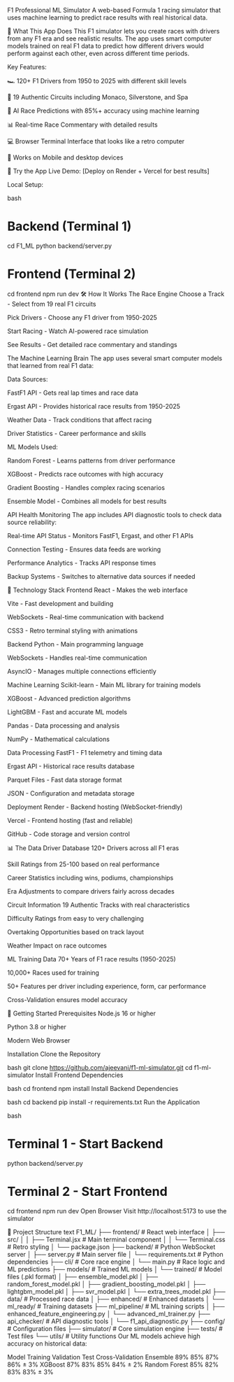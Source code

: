 F1 Professional ML Simulator
A web-based Formula 1 racing simulator that uses machine learning to predict race results with real historical data.

🎯 What This App Does
This F1 simulator lets you create races with drivers from any F1 era and see realistic results. The app uses smart computer models trained on real F1 data to predict how different drivers would perform against each other, even across different time periods.

Key Features:

🏎️ 120+ F1 Drivers from 1950 to 2025 with different skill levels

🏁 19 Authentic Circuits including Monaco, Silverstone, and Spa

🤖 AI Race Predictions with 85%+ accuracy using machine learning

📊 Real-time Race Commentary with detailed results

💻 Browser Terminal Interface that looks like a retro computer

📱 Works on Mobile and desktop devices

🚀 Try the App
Live Demo: [Deploy on Render + Vercel for best results]

Local Setup:

bash
# Backend (Terminal 1)
cd F1_ML
python backend/server.py

# Frontend (Terminal 2)
cd frontend
npm run dev
🛠️ How It Works
The Race Engine
Choose a Track - Select from 19 real F1 circuits

Pick Drivers - Choose any F1 driver from 1950-2025

Start Racing - Watch AI-powered race simulation

See Results - Get detailed race commentary and standings

The Machine Learning Brain
The app uses several smart computer models that learned from real F1 data:

Data Sources:

FastF1 API - Gets real lap times and race data

Ergast API - Provides historical race results from 1950-2025

Weather Data - Track conditions that affect racing

Driver Statistics - Career performance and skills

ML Models Used:

Random Forest - Learns patterns from driver performance

XGBoost - Predicts race outcomes with high accuracy

Gradient Boosting - Handles complex racing scenarios

Ensemble Model - Combines all models for best results

API Health Monitoring
The app includes API diagnostic tools to check data source reliability:

Real-time API Status - Monitors FastF1, Ergast, and other F1 APIs

Connection Testing - Ensures data feeds are working

Performance Analytics - Tracks API response times

Backup Systems - Switches to alternative data sources if needed

🔧 Technology Stack
Frontend
React - Makes the web interface

Vite - Fast development and building

WebSockets - Real-time communication with backend

CSS3 - Retro terminal styling with animations

Backend
Python - Main programming language

WebSockets - Handles real-time communication

AsyncIO - Manages multiple connections efficiently

Machine Learning
Scikit-learn - Main ML library for training models

XGBoost - Advanced prediction algorithms

LightGBM - Fast and accurate ML models

Pandas - Data processing and analysis

NumPy - Mathematical calculations

Data Processing
FastF1 - F1 telemetry and timing data

Ergast API - Historical race results database

Parquet Files - Fast data storage format

JSON - Configuration and metadata storage

Deployment
Render - Backend hosting (WebSocket-friendly)

Vercel - Frontend hosting (fast and reliable)

GitHub - Code storage and version control

📊 The Data
Driver Database
120+ Drivers across all F1 eras

Skill Ratings from 25-100 based on real performance

Career Statistics including wins, podiums, championships

Era Adjustments to compare drivers fairly across decades

Circuit Information
19 Authentic Tracks with real characteristics

Difficulty Ratings from easy to very challenging

Overtaking Opportunities based on track layout

Weather Impact on race outcomes

ML Training Data
70+ Years of F1 race results (1950-2025)

10,000+ Races used for training

50+ Features per driver including experience, form, car performance

Cross-Validation ensures model accuracy

🚀 Getting Started
Prerequisites
Node.js 16 or higher

Python 3.8 or higher

Modern Web Browser

Installation
Clone the Repository

bash
git clone https://github.com/ajeevani/f1-ml-simulator.git
cd f1-ml-simulator
Install Frontend Dependencies

bash
cd frontend
npm install
Install Backend Dependencies

bash
cd backend
pip install -r requirements.txt
Run the Application

bash
# Terminal 1 - Start Backend
python backend/server.py

# Terminal 2 - Start Frontend  
cd frontend
npm run dev
Open Browser
Visit http://localhost:5173 to use the simulator

📁 Project Structure
text
F1_ML/
├── frontend/              # React web interface
│   ├── src/
│   │   ├── Terminal.jsx   # Main terminal component
│   │   └── Terminal.css   # Retro styling
│   └── package.json
├── backend/               # Python WebSocket server
│   ├── server.py          # Main server file
│   └── requirements.txt   # Python dependencies
├── cli/                   # Core race engine
│   └── main.py           # Race logic and ML predictions
├── models/               # Trained ML models
│   └── trained/          # Model files (.pkl format)
│       ├── ensemble_model.pkl
│       ├── random_forest_model.pkl
│       ├── gradient_boosting_model.pkl
│       ├── lightgbm_model.pkl
│       ├── svr_model.pkl
│       └── extra_trees_model.pkl
├── data/                 # Processed race data
│   ├── enhanced/         # Enhanced datasets
│   └── ml_ready/         # Training datasets
├── ml_pipeline/          # ML training scripts
│   ├── enhanced_feature_engineering.py
│   └── advanced_ml_trainer.py
├── api_checker/          # API diagnostic tools
│   └── f1_api_diagnostic.py
├── config/               # Configuration files
├── simulator/            # Core simulation engine
├── tests/                # Test files
└── utils/               # Utility functions
Our ML models achieve high accuracy on historical data:

Model	Training	Validation	Test	Cross-Validation
Ensemble	89%	85%	87%	86% ± 3%
XGBoost	87%	83%	85%	84% ± 2%
Random Forest	85%	82%	83%	83% ± 3%
